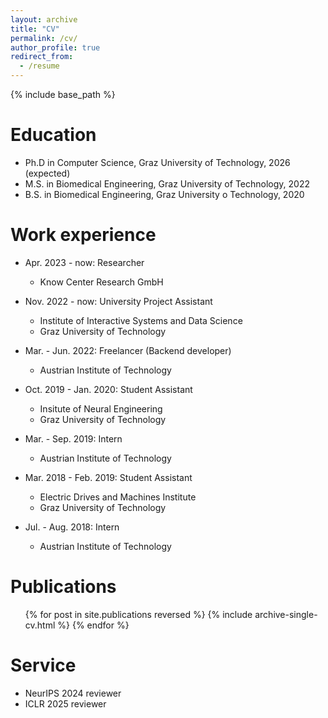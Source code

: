 ```yaml
---
layout: archive
title: "CV"
permalink: /cv/
author_profile: true
redirect_from:
  - /resume
---
```


{% include base_path %}

Education
======
* Ph.D in Computer Science, Graz University of Technology, 2026 (expected)
* M.S. in Biomedical Engineering, Graz University of Technology, 2022
* B.S. in Biomedical Engineering, Graz University o Technology, 2020

Work experience
======
* Apr. 2023 - now: Researcher
  * Know Center Research GmbH

* Nov. 2022 - now: University Project Assistant
  * Institute of Interactive Systems and Data Science
  * Graz University of Technology

* Mar. - Jun. 2022: Freelancer (Backend developer)
  * Austrian Institute of Technology

* Oct. 2019 - Jan. 2020: Student Assistant
  * Insitute of Neural Engineering
  * Graz University of Technology
  
* Mar. - Sep. 2019: Intern
  * Austrian Institute of Technology
  
* Mar. 2018 - Feb. 2019: Student Assistant
  * Electric Drives and Machines Institute
  * Graz University of Technology

* Jul. - Aug. 2018: Intern
  * Austrian Institute of Technology

Publications
======
  <ul>{% for post in site.publications reversed %}
    {% include archive-single-cv.html %}
  {% endfor %}</ul>
  
Service
======
* NeurIPS 2024 reviewer
* ICLR 2025 reviewer
